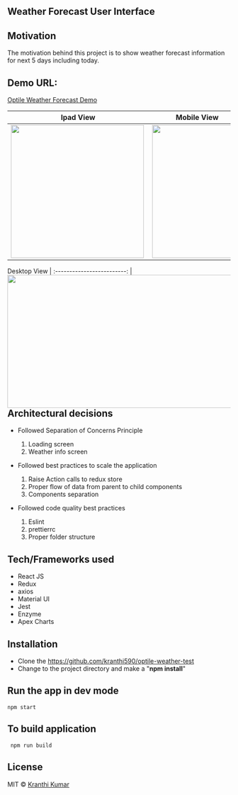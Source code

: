  ## Weather Forecast User Interface

 ## Motivation
 The motivation behind this project is to show weather forecast information for next 5 days including today.
 
 ## Demo URL:
 
  [Optile Weather Forecast Demo](http://kranthikumarpasala.com/)
  
   Ipad View             |  Mobile View
  :-------------------------:|:-------------------------:
  <img align="left" width="300" height="300" src="https://i.ibb.co/L1dLxCf/Screen-Shot-2019-07-14-at-11-52-53-AM.png">  | <img align="left" width="200" height="300" src="https://i.ibb.co/s22wJmL/Screen-Shot-2019-07-14-at-11-52-32-AM.png">  
  
  
 Desktop View             |
  :-------------------------:
  <img align="left" width="600" height="300" src="https://i.ibb.co/Gx1BHQq/Screen-Shot-2019-07-14-at-11-49-42-AM.png">  |  
  
 
 ## Architectural decisions
  - Followed Separation of Concerns Principle 
    1. Loading screen
    2. Weather info screen
   
  - Followed best practices to scale the application
      1. Raise Action calls to redux store
      2. Proper flow of data from parent to child components
      3. Components separation
      
  - Followed code quality best practices 
      1. Eslint
      2. prettierrc
      3. Proper folder structure
 
   
 ## Tech/Frameworks used
 
 - React JS
 - Redux
 - axios
 - Material UI
 - Jest
 - Enzyme
 - Apex Charts
 
 
 ## Installation
 - Clone the https://github.com/kranthi590/optile-weather-test
 - Change to the project directory and make a "**npm install**"
 
 ## Run the app in dev mode
    npm start
    
 ## To build application
     npm run build
  
 ## License
 
 MIT © [Kranthi Kumar]()
